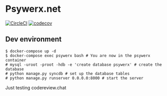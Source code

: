# Psywerx.net

[![CircleCI](https://circleci.com/gh/Psywerx/psywerx.svg?style=svg)](https://circleci.com/gh/Psywerx/psywerx)
[![codecov](https://codecov.io/gh/psywerx/psywerx/branch/master/graph/badge.svg)](https://codecov.io/gh/psywerx/psywerx)


## Dev environment

```
$ docker-compose up -d
$ docker-compose exec psywerx bash # You are now in the psywerx container
# mysql -uroot -proot -hdb -e 'create database psywerx' # create the database
# python manage.py syncdb # set up the database tables
# python manage.py runserver 0.0.0.0:8000 # start the server
```

Just testing codereview.chat
